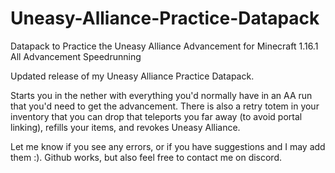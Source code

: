 # Uneasy-Alliance-Practice-Datapack
Datapack to Practice the Uneasy Alliance Advancement for Minecraft 1.16.1 All Advancement Speedrunning

Updated release of my Uneasy Alliance Practice Datapack.

Starts you in the nether with everything you'd normally have in an AA run that you'd need to get the advancement. There is also a retry totem in your inventory that you can drop that teleports you far away (to avoid portal linking), refills your items, and revokes Uneasy Alliance.

Let me know if you see any errors, or if you have suggestions and I may add them :). Github works, but also feel free to contact me on discord.
